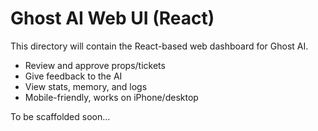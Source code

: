 # Ghost AI Web UI (React)

This directory will contain the React-based web dashboard for Ghost AI.

- Review and approve props/tickets
- Give feedback to the AI
- View stats, memory, and logs
- Mobile-friendly, works on iPhone/desktop

To be scaffolded soon... 
